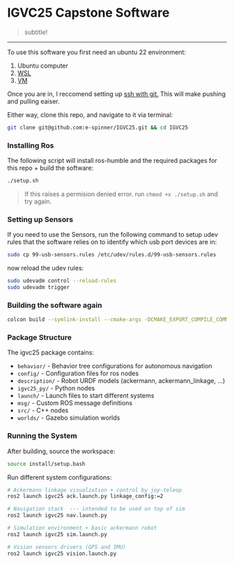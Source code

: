 # IGVC25 Capstone Software
> subtitle!
---

To use this software you first need an ubuntu 22 environment:

1.  Ubuntu computer
2.  [WSL](https://learn.microsoft.com/en-us/windows/wsl/install)
3.  [VM](https://www.virtualbox.org)

Once you are in, I reccomend setting up [ssh with git.](https://docs.github.com/en/authentication/connecting-to-github-with-ssh) This will make pushing and pulling eaiser.

Either way, clone this repo, and navigate to it via terminal:

```bash
git clone git@github.com:e-spinner/IGVC25.git && cd IGVC25
```

### Installing Ros

The following script will install ros-humble and the required packages for this repo + build the software:

```bash
./setup.sh
```

> If this raises a permision denied error. run `chmod +x ./setup.sh` and try again.

### Setting up Sensors

If you need to use the Sensors, run the following command to setup udev rules that the software relies on to identify which usb port devices are in:

```bash
sudo cp 99-usb-sensors.rules /etc/udev/rules.d/99-usb-sensors.rules
```

now reload the udev rules:

```bash
sudo udevadm control --reload-rules
sudo udevadm trigger
```


### Building the software again

```bash
colcon build --symlink-install --cmake-args -DCMAKE_EXPORT_COMPILE_COMMANDS=ON --packages-select igcv26
```

### Package Structure

The igvc25 package contains:

- `behavior/` - Behavior tree configurations for autonomous navigation
- `config/` - Configuration files for ros nodes
- `description/` - Robot URDF models (ackermann, ackermann_linkage, ...)
- `igvc25_py/` - Python nodes
- `launch/` - Launch files to start different systems
- `msg/` - Custom ROS message definitions
- `src/` - C++ nodes
- `worlds/` - Gazebo simulation worlds

### Running the System

After building, source the workspace:

```bash
source install/setup.bash
```

Run different system configurations:

```bash
# Ackermann linkage visualzation + control by joy-teleop
ros2 launch igvc25 ack.launch.py linkage_config:=2

# Navigation stack  --- intended to be used on top of sim
ros2 launch igvc25 nav.launch.py

# Simulation environment + basic ackermann robot
ros2 launch igvc25 sim.launch.py

# Vision sensors drivers (GPS and IMU)
ros2 launch igvc25 vision.launch.py
```